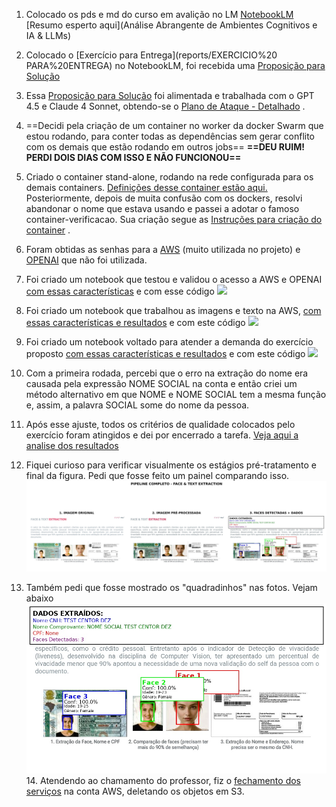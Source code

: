 
1. Colocado os pds e md do curso em avalição no LM [NotebookLM](https://notebooklm.google.com/notebook/cbcd8576-675e-4461-9040-dfd2c898d1bb)  [Resumo esperto aqui](Análise Abrangente de Ambientes Cognitivos e IA & LLMs)
   
2. Colocado o [Exercício para Entrega](reports/EXERCICIO%20 PARA%20ENTREGA) no NotebookLM, foi recebida uma [Proposição para Solução](reports/PROPOSIÇÃO%20PARA%20SOLUÇÃO) 
   
3. Essa [Proposição para Solução](reports/PROPOSIÇÃO%20PARA%20SOLUÇÃO.md) foi alimentada e trabalhada com o GPT 4.5 e Claude 4 Sonnet, obtendo-se o [Plano de Ataque - Detalhado](PLANO%20DE%20ATAQUE%20DETALHADO.md) .

4. ==Decidi pela criação de um container no worker da docker Swarm que estou rodando, para conter todas as dependências sem gerar conflito com os demais que estão rodando em outros jobs== 
   **==DEU RUIM! PERDI DOIS DIAS COM ISSO E NÃO FUNCIONOU==**

5. Criado o container stand-alone, rodando na rede configurada para os demais containers. [Definições desse container estão aqui.](README_container_plano_ataque.md)  Posteriormente, depois de muita confusão com os dockers, resolvi abandonar o nome que estava usando e passei a adotar o famoso container-verificacao. Sua criação segue as [Instruções para criação do container](Instruções%20para%20o%20container.md) .

6. Foram obtidas as senhas para a [AWS](README_aws_credenciais_corrigido.md)  (muito utilizada no projeto) e [OPENAI](OPEN%20AI%20-%20CHAVE.md) que não foi utilizada.
   
7. Foi criado um notebook que testou e validou o acesso a AWS e OPENAI [com essas características](00_configuração_aws_openai_s3.md) e com esse código ![](container-cognitive/notebooks/00_configuração_aws_openai_s3.ipynb)

8. Foi criado um notebook que trabalhou as imagens e texto na AWS, [com essas características e resultados](RELATÓRIO%20TÉCNICO%20-%20NOTEBOOK%201-%20%20PROCESSAMENTO%20E%20ANÁLISE%20DE%20IMAGENS.md) e com este código ![](container-cognitive/notebooks/01.AWS_Rekognition.ipynb) 

9. Foi criado um notebook voltado para atender a demanda do exercício proposto [com essas características e resultados](RELATÓRIO%20TÉCNICO%20-%20NOTEBOOK%202%20-%20VISUALIZAÇÃO%20E%20ANÁLISE%20AVANÇADA.md) e com este código ![](container-cognitive/notebooks/02.comparacao_facial_extracao_de_dados.ipynb) 

10. Com a primeira rodada, percebi que o erro na extração do nome era causada pela expressão NOME SOCIAL na conta e então criei um método alternativo em que NOME  e NOME SOCIAL tem a mesma função e, assim, a palavra SOCIAL some do nome da pessoa.
    
11. Após esse ajuste, todos os critérios de qualidade colocados pelo exercício foram atingidos e dei por encerrado a tarefa. [Veja aqui a analise dos resultados](Resultados.md)

12. Fiquei curioso para verificar visualmente os estágios pré-tratamento e final da figura. Pedi que fosse feito um painel comparando isso. ![imagem comparando isso. Veja aqui.](container-cognitive/comparison_visualization.jpg) 
 
13. Também pedi que fosse mostrado os "quadradinhos" nas fotos. Vejam abaixo![](container-cognitive/annotated_image.jpg) 14. Atendendo ao chamamento do professor, fiz o [fechamento dos serviços](FECHAMENTO%20DOS%20SERVIÇOS.md) na conta AWS, deletando os objetos em S3.



